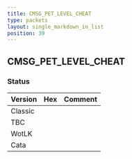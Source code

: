 ```yaml
---
title: CMSG_PET_LEVEL_CHEAT
type: packets
layout: single_markdown_in_list
position: 39
---
```


## CMSG_PET_LEVEL_CHEAT

### Status

Version | Hex | Comment
---------- | ---------- | ---------- 
Classic |  |  
TBC |  |  
WotLK |  |  
Cata |  |  
